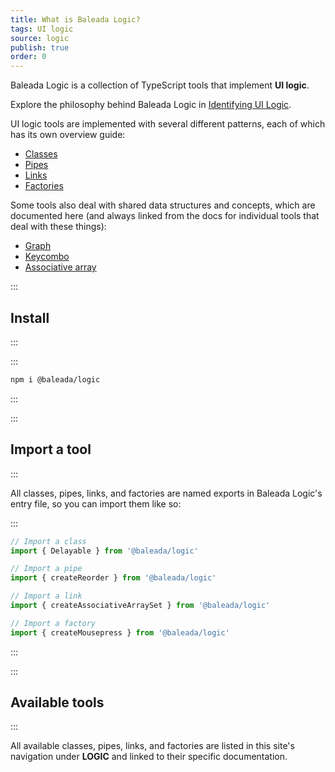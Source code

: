 ```yaml
---
title: What is Baleada Logic?
tags: UI logic
source: logic
publish: true
order: 0
---
```


Baleada Logic is a collection of TypeScript tools that implement **UI logic**.

Explore the philosophy behind Baleada Logic in [Identifying UI Logic](/docs/logic/identifying-ui-logic).

UI logic tools are implemented with several different patterns, each of which has its own overview guide:
- [Classes](/docs/logic/classes-overview)
- [Pipes](/docs/logic/pipes-overview)
- [Links](/docs/logic/links-overview)
- [Factories](/docs/logic/factories-overview)

Some tools also deal with shared data structures and concepts, which are documented here (and always linked from the docs for individual tools that deal with these things):
- [Graph](/docs/logic/graph-overview)
- [Keycombo](/docs/logic/keycombo-overview)
- [Associative array](/docs/logic/associative-array-overview)


:::
## Install
:::

:::
```bash
npm i @baleada/logic
```
:::


:::
## Import a tool
:::

All classes, pipes, links, and factories are named exports in Baleada Logic's entry file, so you can import them like so:

:::
```js
// Import a class
import { Delayable } from '@baleada/logic'

// Import a pipe
import { createReorder } from '@baleada/logic'

// Import a link
import { createAssociativeArraySet } from '@baleada/logic'

// Import a factory
import { createMousepress } from '@baleada/logic'
```
:::


:::
## Available tools
:::

All available classes, pipes, links, and factories are listed in this site's navigation under **LOGIC** and linked to their specific documentation.
